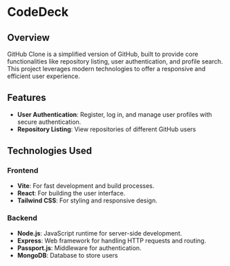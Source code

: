 # CodeDeck

## Overview

GitHub Clone is a simplified version of GitHub, built to provide core functionalities like repository listing, user authentication, and profile search. This project leverages modern technologies to offer a responsive and efficient user experience.

## Features

- **User Authentication**: Register, log in, and manage user profiles with secure authentication.
- **Repository Listing**: View repositories of different GitHub users

## Technologies Used

### Frontend

- **Vite**: For fast development and build processes.
- **React**: For building the user interface.
- **Tailwind CSS**: For styling and responsive design.

### Backend

- **Node.js**: JavaScript runtime for server-side development.
- **Express**: Web framework for handling HTTP requests and routing.
- **Passport.js**: Middleware for authentication.
- **MongoDB**: Database to store users
